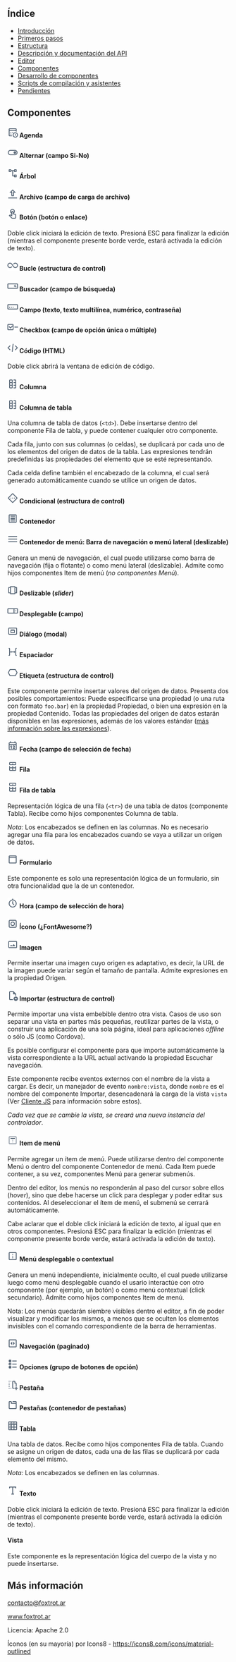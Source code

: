 ## Índice

- [Introducción](../README.md)
- [Primeros pasos](primeros-pasos.md)
- [Estructura](estructura.md)
- [Descripción y documentación del API](api.md)
- [Editor](editor.md)
- [Componentes](componentes.md)
- [Desarrollo de componentes](componentes-estructura.md)
- [Scripts de compilación y asistentes](scripts.md)
- [Pendientes](pendientes.md)

## Componentes

#### ![](img/iconos/agenda.png) Agenda

#### ![](img/iconos/alternar.png) Alternar (campo Si-No)

#### ![](img/iconos/arbol.png) Árbol

#### ![](img/iconos/archivo.png) Archivo (campo de carga de archivo)

#### ![](img/iconos/boton.png) Botón (botón o enlace)

Doble click iniciará la edición de texto. Presioná ESC para finalizar la edición (mientras el componente presente borde verde, estará activada la edición de texto).

#### ![](img/iconos/bucle.png) Bucle (estructura de control)

#### ![](img/iconos/buscador.png) Buscador (campo de búsqueda)

#### ![](img/iconos/campo.png) Campo (texto, texto multilínea, numérico, contraseña)

#### ![](img/iconos/checkbox.png) Checkbox (campo de opción única o múltiple)

#### ![](img/iconos/codigo.png) Código (HTML)

Doble click abrirá la ventana de edición de código.

#### ![](img/iconos/columna.png) Columna

#### ![](img/iconos/columna.png) Columna de tabla

Una columna de tabla de datos (`<td>`). Debe insertarse dentro del componente Fila de tabla, y puede contener cualquier otro componente.

Cada fila, junto con sus columnas (o celdas), se duplicará por cada uno de los elementos del origen de datos de la tabla. Las expresiones tendrán predefinidas las propiedades del elemento que se esté representando.

Cada celda define también el encabezado de la columna, el cual será generado automáticamente cuando se utilice un origen de datos.

#### ![](img/iconos/condicional.png) Condicional (estructura de control)

#### ![](img/iconos/contenedor.png) Contenedor

#### ![](img/iconos/contenedor-menu.png) Contenedor de menú: Barra de navegación o menú lateral (deslizable)

Genera un menú de navegación, el cual puede utilizarse como barra de navegación (fija o flotante) o como menú lateral (deslizable). Admite como hijos componentes Item de menú (*no componentes Menú*).

#### ![](img/iconos/deslizable.png) Deslizable (*slider*)

#### ![](img/iconos/desplegable.png) Desplegable (campo)

#### ![](img/iconos/dialogo.png) Diálogo (modal)

#### ![](img/iconos/espaciador.png) Espaciador

#### ![](img/iconos/etiqueta.png) Etiqueta (estructura de control)

Este componente permite insertar valores del origen de datos. Presenta dos posibles comportamientos: Puede especificarse una propiedad (o una ruta con formato `foo.bar`) en la propiedad Propiedad, o bien una expresión en la propiedad Contenido. Todas las propiedades del origen de datos estarán disponibles en las expresiones, además de los valores estándar ([más información sobre las expresiones](api.md)).

#### ![](img/iconos/fecha.png) Fecha (campo de selección de fecha)

#### ![](img/iconos/fila.png) Fila 

#### ![](img/iconos/fila.png) Fila de tabla

Representación lógica de una fila (`<tr>`) de una tabla de datos (componente Tabla). Recibe como hijos componentes Columna de tabla.

*Nota:* Los encabezados se definen en las columnas. No es necesario agregar una fila para los encabezados cuando se vaya a utilizar un origen de datos.

#### ![](img/iconos/form.png) Formulario

Este componente es solo una representación lógica de un formulario, sin otra funcionalidad que la de un contenedor.

#### ![](img/iconos/hora.png) Hora (campo de selección de hora)

#### ![](img/iconos/icono.png) Ícono (¿FontAwesome?)

#### ![](img/iconos/imagen.png) Imagen

Permite insertar una imagen cuyo origen es adaptativo, es decir, la URL de la imagen puede variar según el tamaño de pantalla. Admite expresiones en la propiedad Origen.

#### ![](img/iconos/importar.png) Importar (estructura de control)

Permite importar una vista embebible dentro otra vista. Casos de uso son separar una vista en partes más pequeñas, reutilizar partes de la vista, o construir una aplicación de una sola página, ideal para aplicaciones *offline* o sólo JS (como Cordova).

Es posible configurar el componente para que importe automáticamente la vista correspondiente a la URL actual activando la propiedad Escuchar navegación.

Este componente recibe eventos externos con el nombre de la vista a cargar. Es decir, un manejador de evento `nombre:vista`, donde `nombre` es el nombre del componente Importar, desencadenará la carga de la vista `vista` (Ver [Cliente JS](api/cliente-js.md) para información sobre estos).

*Cada vez que se cambie la vista, se creará una nueva instancia del controlador*.

#### ![](img/iconos/item-menu.png) Item de menú

Permite agregar un ítem de menú. Puede utilizarse dentro del componente Menú o dentro del componente Contenedor de menú. Cada Item puede contener, a su vez, componentes Menú para generar submenús.

Dentro del editor, los menús no responderán al paso del cursor sobre ellos (*hover*), sino que debe hacerse un click para desplegar y poder editar sus contenidos. Al deseleccionar el ítem de menú, el submenú se cerrará automáticamente.

Cabe aclarar que el doble click iniciará la edición de texto, al igual que en otros componentes. Presioná ESC para finalizar la edición (mientras el componente presente borde verde, estará activada la edición de texto).

#### ![](img/iconos/menu.png) Menú desplegable o contextual

Genera un menú independiente, inicialmente oculto, el cual puede utilizarse luego como menú desplegable cuando el usario interactúe con otro componente (por ejemplo, un botón) o como menú contextual (click secundario). Admite como hijos componentes Item de menú.

Nota: Los menús quedarán siembre visibles dentro el editor, a fin de poder visualizar y modificar los mismos, a menos que se oculten los elementos invisibles con el comando correspondiente de la barra de herramientas.

#### ![](img/iconos/navegacion.png) Navegación (paginado)

#### ![](img/iconos/opciones.png) Opciones (grupo de botones de opción)

#### ![](img/iconos/pestana.png) Pestaña

#### ![](img/iconos/pestanas.png) Pestañas (contenedor de pestañas)

#### ![](img/iconos/tabla.png) Tabla

Una tabla de datos. Recibe como hijos componentes Fila de tabla. Cuando se asigne un origen de datos, cada una de las filas se duplicará por cada elemento del mismo.

*Nota:* Los encabezados se definen en las columnas.

#### ![](img/iconos/texto.png) Texto

Doble click iniciará la edición de texto. Presioná ESC para finalizar la edición (mientras el componente presente borde verde, estará activada la edición de texto).

#### Vista

Este componente es la representación lógica del cuerpo de la vista y no puede insertarse.

## Más información

contacto@foxtrot.ar

www.foxtrot.ar

Licencia: Apache 2.0

Íconos (en su mayoría) por Icons8 - https://icons8.com/icons/material-outlined
